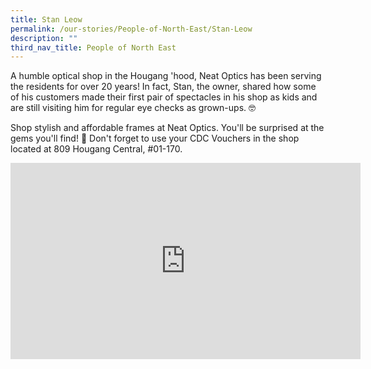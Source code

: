 ```yaml
---
title: Stan Leow
permalink: /our-stories/People-of-North-East/Stan-Leow
description: ""
third_nav_title: People of North East
---
```

A humble optical shop in the Hougang 'hood, Neat Optics has been serving the residents for over 20 years! In fact, Stan, the owner, shared how some of his customers made their first pair of spectacles in his shop as kids and are still visiting him for regular eye checks as grown-ups. 🤓

Shop stylish and affordable frames at Neat Optics. You'll be surprised at the gems you'll find! 🤩 Don't forget to use your CDC Vouchers in the shop located at 809 Hougang Central, #01-170.

<iframe src="https://www.facebook.com/plugins/video.php?height=314&href=https%3A%2F%2Fwww.facebook.com%2FNECDC%2Fvideos%2F520030039802600%2F&show_text=false&width=560&t=0" width="560" height="314" style="border:none;overflow:hidden" scrolling="no" frameborder="0" allowfullscreen="true" allow="autoplay; clipboard-write; encrypted-media; picture-in-picture; web-share" allowFullScreen="true"></iframe>